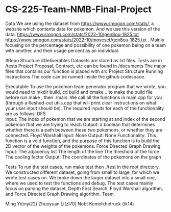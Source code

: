 # CS-225-Team-NMB-Final-Project

Data
We are using the dataset from https://www.smogon.com/stats/, a website which contents data for pokemon. And we use this version of the data:
https://www.smogon.com/stats/2022-10/gen8ou-1825.txt
https://www.smogon.com/stats/2022-10/moveset/gen8ou-1825.txt
. Mainly focusing on the percentage and possibility of one pokemon being on a team with another, and their usage percent as an individual. 

#Repo Structure
#Deliverables
Datasets are stored as txt files.
Tests are in /tests
Project Proposal, Contract, etc can be found in /documents
The major files that contains our function is placed with src
Project Structure 
Running Instructions
The code can be runned inside the github codespace.	

Executable
To use the pokemon team generator program that we wrote, you would need to mkdir build, cd build and cmake .. to make the build file before run make , then ./main. 
We call all the functions in main.cpp for you (through a fleshed-out utils.cpp that will print clear instructions on what your user input should be). The required inputs for each of the functionality are as follows:
DFS 	
Input: The index of pokemon that we are starting at and index of the second pokemon that we are trying to reach
Output: a boolean that determines whether there is a path between these two pokemons, or whether they are connected.
Floyd Warshall
Input: None
Output: None 
Functionality: This function is a void function, and the purpose of this function is to build the 2D vector of the weights of the pokemons. 
Force Directed Graph Drawing 
Input: 
The adjacency list
The length of the line
The threshold of the force
The cooling factor 
Output: 
The coordinates of the pokemons  on the graph
 
 
 
Tests
To run the test cases, run make test then ./test in the root directory.
We constructed different dataset, going from small to large, for which we wrote test cases on. We broke down the larger dataset into a small one, where we used to test the functions and debug. The test cases mainly focus on parsing the dataset, Depth First Search, Floyd Warshall algorithm, and Force Directed Graph Drawing algorithm. 
Team

Ming Yi(myi22)
Zhuoyuan Li(zl70)
Nobt Komolkhetruck (tk14)
